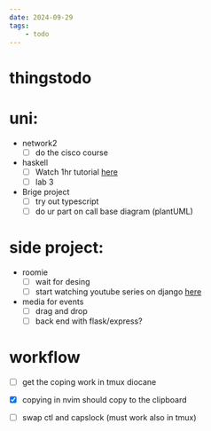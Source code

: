```yaml
---
date: 2024-09-29 
tags: 
    - todo
---
```


# thingstodo


# uni:
- network2 
    - [ ] do the cisco course
- haskell
    - [ ] Watch 1hr tutorial [here](https://youtu.be/02_H3LjqMr8?feature=shared) 
    - [ ] lab 3
- Brige project 
    - [ ] try out typescript
    - [ ] do ur part on call base diagram (plantUML)
    
# side project:
- roomie 
    - [ ] wait for desing
    - [ ] start watching youtube series on django [here](https://youtu.be/prnU12Sdcec?feature=shared) 
- media for events 
    - [ ] drag and drop
    - [ ] back end with flask/express?

# workflow
- [ ] get the coping work in tmux diocane
- [x] copying in nvim should copy to the clipboard
- [ ] swap ctl and capslock (must work also in tmux)


